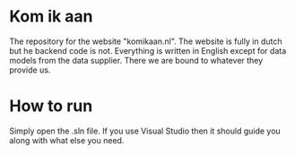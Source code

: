 # Kom ik aan
The repository for the website "komikaan.nl". The website is fully in dutch but he backend code is not. Everything is written in English except for data models from the data supplier. There we are bound to whatever they provide us.

# How to run
Simply open the .sln file. If you use Visual Studio then it should guide you along with what else you need.